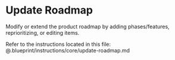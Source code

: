 # Update Roadmap

Modify or extend the product roadmap by adding phases/features, reprioritizing, or editing items.

Refer to the instructions located in this file:
@.blueprint/instructions/core/update-roadmap.md
